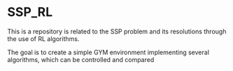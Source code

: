 # SSP_RL

This is a repository is related to the SSP problem and its resolutions through the use of RL algorithms.

The goal is to create a simple GYM environment implementing several algorithms, which can be controlled and compared
